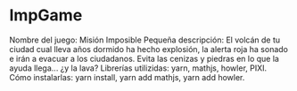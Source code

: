 # ImpGame
Nombre del juego: Misión Imposible
Pequeña descripción: El volcán de tu ciudad cual lleva años dormido ha hecho explosión, la alerta roja ha sonado e irán a evacuar a los ciudadanos. Evita las cenizas y piedras en lo que la ayuda llega... ¿y la lava?
Librerías utilizidas: yarn, mathjs, howler, PIXI.
Cómo instalarlas: yarn install, yarn add mathjs, yarn add howler.

